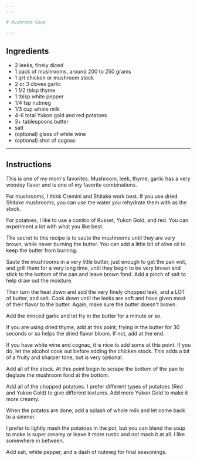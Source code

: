 ```yaml
---
---

# Mushroom Soup

---
```


## Ingredients
- 2 leeks, finely diced
- 1 pack of mushrooms, around 200 to 250 grams
- 1 qrt chicken or mushroom stock
- 2 or 3 cloves garlic
- 1 1/2 tblsp thyme
- 1 tblsp white pepper
- 1/4 tsp nutmeg
- 1/3 cup whole milk
- 4-6 total Yukon gold and red potatoes
- 3+ tablespoons butter
- salt
- (optional) glass of white wine
- (optional) shot of cognac

---

## Instructions 

This is one of my mom's favorites. Mushroom, leek, thyme, garlic has a very woodsy flavor and is one 
of my favorite combinations.

For mushrooms, I think Cremini and Shitake work best. If you use dried Shitake mushrooms, you can
use the water you rehydrate them with as the stock. 

For potatoes, I like to use a combo of Russet, Yukon Gold, and red. You can experiment a lot with what 
you like best.

The secret to this recipe is to saute the mushrooms until they are very brown, while never burning the 
butter. You can add a little bit of olive oil to keep the butter from burning.

Saute the mushrooms in a very little butter, just enough to get the pan wet, and grill them
for a very long time, until they begin to be very brown and stick to the bottom of the pan 
and leave brown fond. Add a pinch of salt to help draw out the moisture.

Then turn the heat down and add the very finely chopped leek, and a LOT of butter, and salt. 
Cook down until the leeks are soft and have given most of their flavor to the butter.
Again, make sure the butter doesn't brown.

Add the minced garlic and let fry in the butter for a minute or so.

If you are using dried thyme, add at this point, frying in the butter for 30 seconds or so helps the 
dried flavor bloom. If not, add at the end.

If you have white wine and cognac, it is nice to add some at this point. If you do, let the alcohol cook out 
before adding the chicken stock. This adds a bit of a fruity and sharper tone, but is very optional.

Add all of the stock. At this point begin to scrape the bottom of the pan to deglaze the mushroom fond
at the bottom.

Add all of the chopped potatoes. I prefer different types of potatoes (Red and Yukon Gold) to give
different textures. Add more Yukon Gold to make it more creamy.

When the potatos are done, add a splash of whole milk and let come back to a simmer.

I prefer to lightly mash the potatoes in the pot, but you can blend the soup to make is super 
creamy or leave it more rustic and not mash it at all. I like somewhere in between.

Add salt, white pepper, and a dash of nutmeg for final seasonings.

